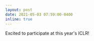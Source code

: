 ```yaml
---
layout: post
date: 2021-05-03 07:59:00-0400
inline: true
---
```


Excited to participate at this year's ICLR!
